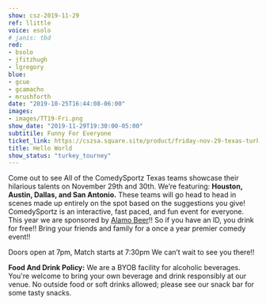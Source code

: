 ```yaml
---
show: csz-2019-11-29
ref: llittle
voice: esolo
# janis: tbd
red:
- bsolo
- jfitzhugh
- lgregory
blue:
- gcue
- gcamacho
- mrushforth
date: "2019-10-25T16:44:08-06:00"
images:
- images/TT19-Fri.png
show_date: "2019-11-29T19:30:00-05:00"
subtitile: Funny For Everyone
ticket_link: https://cszsa.square.site/product/friday-nov-29-texas-turkey-tourney-2019/1?cs=true
title: Hello World
show_status: "turkey_tourney"
---
```


Come out to see All of the ComedySportz Texas teams showcase their hilarious talents on November 29th and 30th.
We’re featuring: **Houston, Austin, Dallas, and San Antonio.** These teams will go head to head in scenes made up entirely on the spot based on the suggestions you give!
ComedySportz is an interactive, fast paced, and fun event for everyone.
This year we are sponsored by [Alamo Beer](https://www.alamobeer.com/)!! So if you have an ID, you drink for free!! Bring your friends and family for a once a year premier comedy event!!

Doors open at 7pm, Match starts at 7:30pm
We can’t wait to see you there!!

**Food And Drink Policy:** We are a BYOB facility for alcoholic beverages. You're welcome to bring your own beverage and drink responsibly at our venue. No outside food or soft drinks allowed; please see our snack bar for some tasty snacks.
